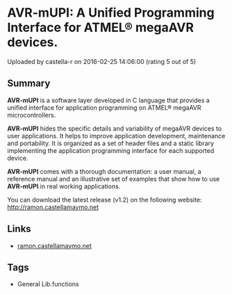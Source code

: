 # AVR-mUPI: A Unified Programming Interface for ATMEL® megaAVR devices.

Uploaded by castella-r on 2016-02-25 14:06:00 (rating 5 out of 5)

## Summary

**AVR-mUPI** is a software layer developed in C language that provides a unified interface for application programming on ATMEL® megaAVR microcontrollers.


**AVR-mUPI** hides the specific details and variability of megaAVR devices to user applications. It helps to improve application development, maintenance and portability. It is organized as a set of header files and a static library implementing the application programming interface for each supported device.


**AVR-mUPI** comes with a thorough documentation: a user manual, a reference manual and an illustrative set of examples that show how to use **AVR-mUPI** in real working applications.


You can download the latest release (v1.2) on the following website: <http://ramon.castellamaymo.net>

## Links

- [ramon.castellamaymo.net](http://ramon.castellamaymo.net)

## Tags

- General Lib.functions
